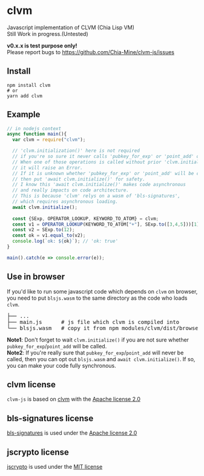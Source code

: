 # clvm

Javascript implementation of CLVM (Chia Lisp VM)  
Still Work in progress.(Untested)  

**v0.x.x is test purpose only!**  
Please report bugs to https://github.com/Chia-Mine/clvm-js/issues

## Install
```shell
npm install clvm
# or
yarn add clvm
```

## Example
```javascript
// in nodejs context
async function main(){
  var clvm = require("clvm");

  // 'clvm.initialization()' here is not required
  // if you're so sure it never calls 'pubkey_for_exp' or 'point_add' operation.
  // When one of those operations is called without prior 'clvm.initialize()'
  // it will raise an Error.
  // If it is unknown whether 'pubkey_for_exp' or 'point_add' will be called, 
  // then put 'await clvm.initialize()' for safety.
  // I know this 'await clvm.initialize()' makes code asynchronous
  // and really impacts on code architecture.
  // This is because 'clvm' relys on a wasm of 'bls-signatures',
  // which requires asynchronous loading.
  await clvm.initialize();
  
  const {SExp, OPERATOR_LOOKUP, KEYWORD_TO_ATOM} = clvm;
  const v1 = OPERATOR_LOOKUP(KEYWORD_TO_ATOM["+"], SExp.to([3,4,5]))[1];
  const v2 = SExp.to(12);
  const ok = v1.equal_to(v2);
  console.log(`ok: ${ok}`); // 'ok: true'
}

main().catch(e => console.error(e));
```

## Use in browser
If you'd like to run some javascript code which depends on `clvm` on browser,  
you need to put `blsjs.wasm` to the same directory as the code who loads `clvm`.

<pre>
├── ...
├── main.js      # js file which clvm is compiled into
└── blsjs.wasm   # copy it from npm_modules/clvm/dist/browser/blsjs.wasm
</pre>

**Note1**: Don't forget to wait `clvm.initialize()` if you are not sure whether `pubkey_for_exp`/`point_add` will be called.  
**Note2**: If you're really sure that `pubkey_for_exp`/`point_add` will never be called, then you can opt out `blsjs.wasm` and `await clvm.initialize()`.
If so, you can make your code fully synchronous.



## clvm license
`clvm-js` is based on [clvm](https://github.com/Chia-Network/clvm) with the
[Apache license 2.0](https://github.com/Chia-Network/clvm/blob/main/LICENSE)

## bls-signatures license
[bls-signatures](https://github.com/Chia-Network/bls-signatures) is used under the
[Apache license 2.0](https://github.com/Chia-Network/bls-signatures/blob/main/LICENSE)

## jscrypto license
[jscrypto](https://github.com/Hinaser/jscrypto) is used under the
[MIT license](https://github.com/Hinaser/jscrypto/blob/master/LICENSE)

